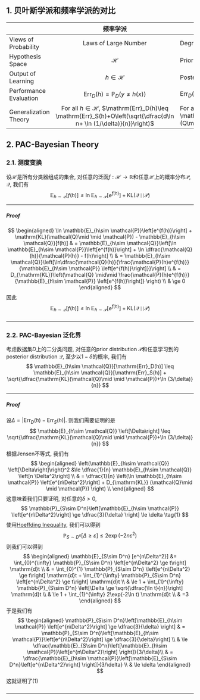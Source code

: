 ## 1. 贝叶斯学派和频率学派的对比

|  |<center>频率学派</center>|<center>贝叶斯学派</center>|
|-------------------|:---------------------:|--------------------|
|Views of Probability|Laws of Large Number|Degree of Belief|
|Hypothesis Space| $\mathcal{H}$ | Prior Distribution $\mathcal{P}(h)$ |
|Output of Learning| $h\in \mathcal{H}$ | Posterior Distribution $\mathcal{Q}(h)$ |
|Performance Evaluation| $\mathrm{Err}_D(h)=\mathbb{P}_D(y\neq h(x))$ | $\mathrm{Err}_D(\mathcal{Q})=\mathbb{E}_{h\sim\mathcal{Q}}[\mathbb{P}_{D}[y\neq h(x)]]$ |
|Generalization Theory| For all $h\in \mathcal{H}$, $\mathrm{Err}_D(h)\leq \mathrm{Err}_S(h)+O\left(\sqrt{\dfrac{d\ln n+ \ln (1/\delta)}{n}}\right)$ | For all $\mathcal{Q}$, $\mathrm{Err}_D(\mathcal{Q})\leq \mathrm{Err}_S(\mathcal{Q})+\sqrt{\dfrac{\mathrm{KL}(Q\mid \mid P)+\ln (3/\delta)}{n}}$|

## 2. PAC-Bayesian Theory
### 2.1. 测度变换
设$\mathcal{H}$是所有分类器组成的集合, 对任意的泛函$f:\mathcal{H}\rightarrow \mathbb{R}$和任意$\mathcal{H}$上的概率分布$\mathcal{P}$, $\mathcal{Q}$, 我们有
$$
\mathbb{E}_{h\sim \mathcal{Q}}[f(h)] \le  \ln \mathbb{E}_{h\sim \mathcal{P}}\left[e^{f(h)}\right]  + \mathrm{KL}(\mathcal{Q}\mid \mid \mathcal{P})
$$
___
##### Proof
$$
\begin{aligned} 
     \ln \mathbb{E}_{h\sim \mathcal{P}}\left[e^{f(h)}\right]  + \mathrm{KL}(\mathcal{Q}\mid \mid \mathcal{P})  - \mathbb{E}_{h\sim \mathcal{Q}}[f(h)] & = \mathbb{E}_{h\sim \mathcal{Q}}\left[\ln \mathbb{E}_{h\sim \mathcal{P}}\left[e^{f(h)}\right] + \ln \dfrac{\mathcal{Q}(h)}{\mathcal{P}(h)} - f(h)\right] \\ 
     & = \mathbb{E}_{h\sim \mathcal{Q}}\left[\ln\dfrac{\mathcal{Q}(h)}{\frac{\mathcal{P}(h)e^{f(h)}}{\mathbb{E}_{h\sim \mathcal{P}} \left[e^{f(h)}\right]}}\right] \\
     & = D_{\mathrm{KL}}\left(\mathcal{Q} \mid\mid \frac{\mathcal{P}(h)e^{f(h)}}{\mathbb{E}_{h\sim \mathcal{P}} \left[e^{f(h)}\right]} \right) \\ 
    & \ge 0
\end{aligned}
$$
因此
$$
\mathbb{E}_{h\sim \mathcal{Q}}[f(h)] \le  \ln \mathbb{E}_{h\sim \mathcal{P}}\left[e^{f(h)}\right]  + \mathrm{KL}(\mathcal{Q}\mid \mid \mathcal{P})
$$
#####
___

### 2.2. PAC-Bayesian 泛化界
考虑数据集$D$上的二分类问题, 对任意的prior distribution $\mathcal{P}$和任意学习到的posterior distribution $\mathcal{Q}$, 至少以$1-\delta$的概率, 我们有
$$
\mathbb{E}_{h\sim \mathcal{Q}}[\mathrm{Err}_D(h)] \leq \mathbb{E}_{h\sim \mathcal{Q}}[\mathrm{Err}_S(h)] + \sqrt{\dfrac{\mathrm{KL}(\mathcal{Q}\mid \mid \mathcal{P})+\ln (3/\delta)}{n}}
$$
___
##### Proof
设$\Delta = \left|\mathrm{Err}_D(h) - \mathrm{Err}_S(h) \right|$. 则我们需要证明的是
$$
\mathbb{E}_{h\sim \mathcal{Q}} \left[\Delta\right] \leq \sqrt{\dfrac{\mathrm{KL}(\mathcal{Q}\mid \mid \mathcal{P})+\ln (3/\delta)}{n}} 
$$
根据Jensen不等式, 我们有
$$
\begin{aligned} 
\left(\mathbb{E}_{h\sim \mathcal{Q}} \left[\Delta\right]\right)^2 &\le \dfrac{1}{n} \mathbb{E}_{h\sim \mathcal{Q}} \left[n \Delta^2\right]     \\ 
& = \dfrac{1}{n} \left(\ln \mathbb{E}_{h\sim \mathcal{P}} \left[e^{n\Delta^2}\right] + D_{\mathrm{KL}} (\mathcal{Q}\mid \mid \mathcal{P}) \right)    \\
\end{aligned}
$$
这意味着我们只要证明, 对任意的$\delta>0$, 
$$
\mathbb{P}_{S\sim D^n}\left[\mathbb{E}_{h\sim \mathcal{P}} \left[e^{n\Delta^2}\right] \ge \dfrac{3}{\delta} \right] \le \delta \tag{1}
$$
使用[Hoeffding Inequality](../../../概率论/Book%202.%20概率论/Chapter%201.%20概率不等式/Lecture%202.%20Hoeffding%20Type%20Bounds#2.%20Hoeffding%20Inequality), 我们可以得到
$$
\mathbb{P}_{S\sim D^n} [\Delta \ge \varepsilon] \le 2\exp(-2n\varepsilon^2)
$$
则我们可以得到
$$
\begin{aligned} 
\mathbb{E}_{S\sim D^n} [e^{n\Delta^2}] &= \int_{0}^{\infty} \mathbb{P}_{S\sim D^n} \left[e^{n\Delta^2} \ge t\right] \mathrm{d}t \\ 
& = \int_{0}^{1} \mathbb{P}_{S\sim D^n} \left[e^{n\Delta^2} \ge t\right] \mathrm{d}t  + \int_{1}^{\infty} \mathbb{P}_{S\sim D^n} \left[e^{n\Delta^2} \ge t\right] \mathrm{d}t \\ 
& \le 1 + \int_{1}^{\infty} \mathbb{P}_{S\sim D^n} \left[\Delta \ge \sqrt{\dfrac{\ln t}{n}}\right] \mathrm{d}t \\
& \le 1 + \int_{1}^{\infty} 2\exp(-2\ln t) \mathrm{d}t \\
& =3
\end{aligned}
$$
于是我们有
$$
\begin{aligned} 
\mathbb{P}_{S\sim D^n}\left[\mathbb{E}_{h\sim \mathcal{P}} \left[e^{n\Delta^2}\right] \ge \dfrac{3}{\delta} \right] & = \mathbb{P}_{S\sim D^n}\left[\mathbb{E}_{h\sim \mathcal{P}}\left[e^{n\Delta^2}\right] \ge \dfrac{3}{\delta}\right] \\ 
& \le  \dfrac{\mathbb{E}_{S\sim D^n}\left[\mathbb{E}_{h\sim \mathcal{P}}\left[e^{n\Delta^2}\right] \right]}{3/\delta}\\
& = \dfrac{\mathbb{E}_{h\sim \mathcal{P}}\left[\mathbb{E}_{S\sim D^n}\left[e^{n\Delta^2}\right] \right]}{3/\delta} \\ 
& \le \delta 
\end{aligned}
$$
这就证明了$(1)$
#####
___